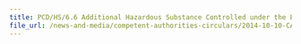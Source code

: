 ```yaml
---
title: PCD/HS/6.6 Additional Hazardous Substance Controlled under the Environmental Protection and Management Act 
file_url: /news-and-media/competent-authorities-circulars/2014-10-10-CA.pdf
---
```

